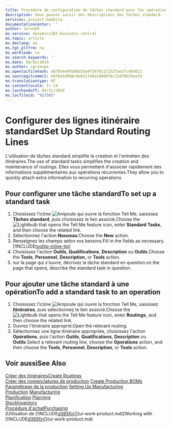 ```yaml
---
title: Procédure de configuration de tâches standard pour les opérations | Microsoft Docs
description: Vous pouvez saisir des descriptions des tâches standard.
services: project-madeira
documentationcenter: ''
author: SorenGP
ms.service: dynamics365-business-central
ms.topic: article
ms.devlang: na
ms.tgt_pltfrm: na
ms.workload: na
ms.search.keywords: ''
ms.date: 04/01/2019
ms.author: sgroespe
ms.openlocfilehash: e87054e95b08d3da9f3676217252fae3fc495012
ms.sourcegitcommit: bd78a5d990c9e83174da1409076c22df8b35eafd
ms.translationtype: HT
ms.contentlocale: fr-CA
ms.lasthandoff: 03/31/2019
ms.locfileid: "927505"
---
```

# <a name="set-up-standard-routing-lines"></a><span data-ttu-id="9852a-103">Configurer des lignes itinéraire standard</span><span class="sxs-lookup"><span data-stu-id="9852a-103">Set Up Standard Routing Lines</span></span>
<span data-ttu-id="9852a-104">L'utilisation de tâches standard simplifie la création et l'entretien des itinéraires.</span><span class="sxs-lookup"><span data-stu-id="9852a-104">The use of standard tasks simplifies the creation and maintenance of routings.</span></span> <span data-ttu-id="9852a-105">Elles vous permettent d'associer rapidement des informations supplémentaires aux opérations récurrentes.</span><span class="sxs-lookup"><span data-stu-id="9852a-105">They allow you to quickly attach extra information to recurring operations.</span></span>

## <a name="to-set-up-a-standard-task"></a><span data-ttu-id="9852a-106">Pour configurer une tâche standard</span><span class="sxs-lookup"><span data-stu-id="9852a-106">To set up a standard task</span></span>
1. <span data-ttu-id="9852a-107">Choisissez l'icône ![Ampoule qui ouvre la fonction Tell Me](media/ui-search/search_small.png "Dites-moi ce que vous voulez faire"), saisissez **Tâches standard**, puis choisissez le lien associé.</span><span class="sxs-lookup"><span data-stu-id="9852a-107">Choose the ![Lightbulb that opens the Tell Me feature](media/ui-search/search_small.png "Tell me what you want to do") icon, enter **Standard Tasks**, and then choose the related link.</span></span>
2. <span data-ttu-id="9852a-108">Sélectionnez l'action **Nouveau**.</span><span class="sxs-lookup"><span data-stu-id="9852a-108">Choose the **New** action.</span></span>
3. <span data-ttu-id="9852a-109">Renseignez les champs selon vos besoins.</span><span class="sxs-lookup"><span data-stu-id="9852a-109">Fill in the fields as necessary.</span></span> [!INCLUDE[tooltip-inline-tip](includes/tooltip-inline-tip_md.md)]
4. <span data-ttu-id="9852a-110">Choisissez l'action **Outils**, **Qualifications**, **Description** ou **Outils**.</span><span class="sxs-lookup"><span data-stu-id="9852a-110">Choose the **Tools**, **Personnel**, **Description**, or **Tools** action.</span></span>
5. <span data-ttu-id="9852a-111">sur la page qui s'ouvre, décrivez la tâche standard en question.</span><span class="sxs-lookup"><span data-stu-id="9852a-111">on the page that opens, describe the standard task in question.</span></span>

## <a name="to-add-a-standard-task-to-an-operation"></a><span data-ttu-id="9852a-112">Pour ajouter une tâche standard à une opération</span><span class="sxs-lookup"><span data-stu-id="9852a-112">To add a standard task to an operation</span></span>
1. <span data-ttu-id="9852a-113">Choisissez l'icône ![Ampoule qui ouvre la fonction Tell Me](media/ui-search/search_small.png "Dites-moi ce que vous voulez faire"), saisissez **Itinéraires**, puis sélectionnez le lien associé.</span><span class="sxs-lookup"><span data-stu-id="9852a-113">Choose the ![Lightbulb that opens the Tell Me feature](media/ui-search/search_small.png "Tell me what you want to do") icon, enter **Routings**, and then choose the related link.</span></span>
2. <span data-ttu-id="9852a-114">Ouvrez l'itinéraire approprié.</span><span class="sxs-lookup"><span data-stu-id="9852a-114">Open the relevant routing.</span></span>
3. <span data-ttu-id="9852a-115">Sélectionnez une ligne itinéraire appropriée, choisissez l'action **Opérations**, puis l'action **Outils**, **Qualifications**, **Description** ou **Outils**.</span><span class="sxs-lookup"><span data-stu-id="9852a-115">Select a relevant routing line, choose the **Operations** action, and then choose the **Tools**, **Personnel**, **Description**, or **Tools** action.</span></span>

## <a name="see-also"></a><span data-ttu-id="9852a-116">Voir aussi</span><span class="sxs-lookup"><span data-stu-id="9852a-116">See Also</span></span>  
[<span data-ttu-id="9852a-117">Créer des itinéraires</span><span class="sxs-lookup"><span data-stu-id="9852a-117">Create Routings</span></span>](production-how-to-create-routings.md)  
<span data-ttu-id="9852a-118">[Créer des nomenclatures de production](production-how-to-create-production-boms.md)   </span><span class="sxs-lookup"><span data-stu-id="9852a-118">[Create Production BOMs](production-how-to-create-production-boms.md)   </span></span>  
<span data-ttu-id="9852a-119">[Paramétrage de la production](production-configure-production-processes.md) </span><span class="sxs-lookup"><span data-stu-id="9852a-119">[Setting Up Manufacturing](production-configure-production-processes.md) </span></span>  
<span data-ttu-id="9852a-120">[Production](production-manage-manufacturing.md)  </span><span class="sxs-lookup"><span data-stu-id="9852a-120">[Manufacturing](production-manage-manufacturing.md)  </span></span>  
<span data-ttu-id="9852a-121">[Planification](production-planning.md) </span><span class="sxs-lookup"><span data-stu-id="9852a-121">[Planning](production-planning.md) </span></span>  
[<span data-ttu-id="9852a-122">Stock</span><span class="sxs-lookup"><span data-stu-id="9852a-122">Inventory</span></span>](inventory-manage-inventory.md)  
[<span data-ttu-id="9852a-123">Procédure d'achat</span><span class="sxs-lookup"><span data-stu-id="9852a-123">Purchasing</span></span>](purchasing-manage-purchasing.md)  
<span data-ttu-id="9852a-124">[Utilisation de [!INCLUDE[d365fin](includes/d365fin_md.md)]](ui-work-product.md)</span><span class="sxs-lookup"><span data-stu-id="9852a-124">[Working with [!INCLUDE[d365fin](includes/d365fin_md.md)]](ui-work-product.md)</span></span>  
